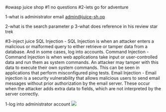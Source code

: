 #owasp juice shop
#1 no questions
#2-lets go for adventure


1-what is administrator email
admin@juice-sh.op

2-what is the search parameter
p
3-what does reference in his review
star trek


#3-inject juice
SQL Injection - SQL Injection is when an attacker enters a malicious or malformed query to either retrieve or tamper data from a database. And in some cases, log into accounts.
Command Injection - Command Injection is when web applications take input or user-controlled data and run them as system commands. An attacker may tamper with this data to execute their own system commands. This can be seen in applications that perform misconfigured ping tests. 
Email Injection - Email injection is a security vulnerability that allows malicious users to send email messages without prior authorization by the email server. These occur when the attacker adds extra data to fields, which are not interpreted by the server correctly. 

1-log into administrator account
![](/ctf/tryhackme/owasp%20juice%20shop/administratoremail.png)
